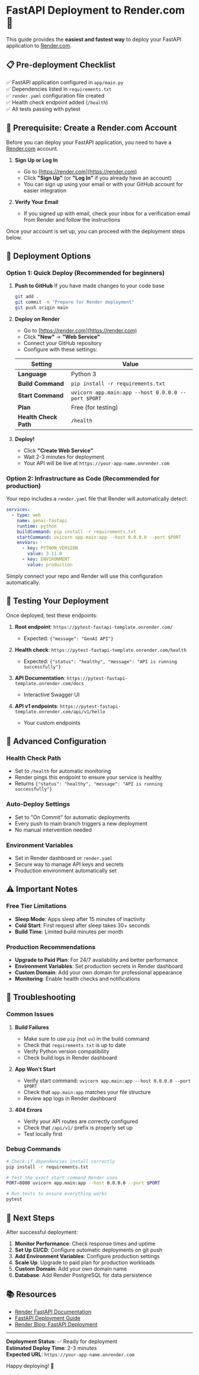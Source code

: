 # FastAPI Deployment to Render.com 🚀

This guide provides the **easiest and fastest way** to deploy your FastAPI application to [Render.com](https://render.com/).

## 📋 Pre-deployment Checklist

✅ FastAPI application configured in `app/main.py`  
✅ Dependencies listed in `requirements.txt`  
✅ `render.yaml` configuration file created  
✅ Health check endpoint added (`/health`)  
✅ All tests passing with pytest  

## 📝 Prerequisite: Create a Render.com Account

Before you can deploy your FastAPI application, you need to have a [Render.com](https://render.com/) account.

1. **Sign Up or Log In**
   - Go to [https://render.com](https://render.com)
   - Click **"Sign Up"** (or **"Log In"** if you already have an account)
   - You can sign up using your email or with your GitHub account for easier integration

2. **Verify Your Email**
   - If you signed up with email, check your inbox for a verification email from Render and follow the instructions

Once your account is set up, you can proceed with the deployment steps below.


## 🌟 Deployment Options

### Option 1: Quick Deploy (Recommended for beginners)

1. **Push to GitHub**
If you have made changes to your code base
   ```bash
   git add .
   git commit -m "Prepare for Render deployment"
   git push origin main
   ```

2. **Deploy on Render**
   - Go to [https://render.com](https://render.com)
   - Click **"New"** → **"Web Service"**
   - Connect your GitHub repository
   - Configure with these settings:

   | Setting | Value |
   |---------|-------|
   | **Language** | Python 3 |
   | **Build Command** | `pip install -r requirements.txt` |
   | **Start Command** | `uvicorn app.main:app --host 0.0.0.0 --port $PORT` |
   | **Plan** | Free (for testing) |
   | **Health Check Path** | `/health` |

3. **Deploy!**
   - Click **"Create Web Service"**
   - Wait 2-3 minutes for deployment
   - Your API will be live at `https://your-app-name.onrender.com`

### Option 2: Infrastructure as Code (Recommended for production)

Your repo includes a `render.yaml` file that Render will automatically detect:

```yaml
services:
  - type: web
    name: genai-fastapi
    runtime: python
    buildCommand: pip install -r requirements.txt
    startCommand: uvicorn app.main:app --host 0.0.0.0 --port $PORT
    envVars:
      - key: PYTHON_VERSION
        value: 3.11.0
      - key: ENVIRONMENT
        value: production
```

Simply connect your repo and Render will use this configuration automatically.

## 🧪 Testing Your Deployment

Once deployed, test these endpoints:

1. **Root endpoint**: `https://pytest-fastapi-template.onrender.com/`
   - Expected: `{"message": "GenAI API"}`

2. **Health check**: `https://pytest-fastapi-template.onrender.com/health`
   - Expected: `{"status": "healthy", "message": "API is running successfully"}`

3. **API Documentation**: `https://pytest-fastapi-template.onrender.com/docs`
   - Interactive Swagger UI

4. **API v1 endpoints**: `https://pytest-fastapi-template.onrender.com/api/v1/hello`
   - Your custom endpoints

## 🔧 Advanced Configuration

### Health Check Path
- Set to `/health` for automatic monitoring
- Render pings this endpoint to ensure your service is healthy
- Returns `{"status": "healthy", "message": "API is running successfully"}`

### Auto-Deploy Settings
- Set to "On Commit" for automatic deployments
- Every push to main branch triggers a new deployment
- No manual intervention needed

### Environment Variables
- Set in Render dashboard or `render.yaml`
- Secure way to manage API keys and secrets
- Production environment automatically set

## ⚠️ Important Notes

### Free Tier Limitations
- **Sleep Mode**: Apps sleep after 15 minutes of inactivity
- **Cold Start**: First request after sleep takes 30+ seconds
- **Build Time**: Limited build minutes per month

### Production Recommendations
- **Upgrade to Paid Plan**: For 24/7 availability and better performance
- **Environment Variables**: Set production secrets in Render dashboard
- **Custom Domain**: Add your own domain for professional appearance
- **Monitoring**: Enable health checks and notifications

## 🚨 Troubleshooting

### Common Issues

1. **Build Failures**
   - Make sure to use `pip` (not `uv`) in the build command
   - Check that `requirements.txt` is up to date
   - Verify Python version compatibility
   - Check build logs in Render dashboard

2. **App Won't Start**
   - Verify start command: `uvicorn app.main:app --host 0.0.0.0 --port $PORT`
   - Check that `app.main:app` matches your file structure
   - Review app logs in Render dashboard

3. **404 Errors**
   - Verify your API routes are correctly configured
   - Check that `/api/v1/` prefix is properly set up
   - Test locally first

### Debug Commands
```bash
# Check if dependencies install correctly
pip install -r requirements.txt

# Test the exact start command Render uses
PORT=8000 uvicorn app.main:app --host 0.0.0.0 --port $PORT

# Run tests to ensure everything works
pytest
```

## 🎯 Next Steps

After successful deployment:

1. **Monitor Performance**: Check response times and uptime
2. **Set Up CI/CD**: Configure automatic deployments on git push
3. **Add Environment Variables**: Configure production settings
4. **Scale Up**: Upgrade to paid plan for production workloads
5. **Custom Domain**: Add your own domain name
6. **Database**: Add Render PostgreSQL for data persistence

## 📚 Resources

- [Render FastAPI Documentation](https://render.com/docs/deploy-fastapi)
- [FastAPI Deployment Guide](https://fastapi.tiangolo.com/deployment/)
- [Render Blog: FastAPI Deployment](https://render.com/blog)

---

**Deployment Status**: ✅ Ready for deployment  
**Estimated Deploy Time**: 2-3 minutes  
**Expected URL**: `https://your-app-name.onrender.com`  

Happy deploying! 🎉 